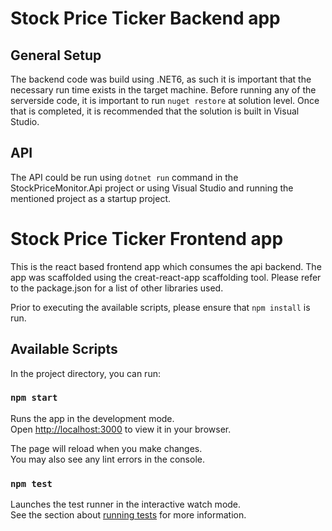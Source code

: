 
# Stock Price Ticker Backend app

## General Setup
The backend code was build using .NET6, as such it is important that the necessary run time exists in the target machine.
Before running any of the serverside code, it is important to run `nuget restore` at solution level.
Once that is completed, it is recommended that the solution is built in Visual Studio.

## API
The API could be run using `dotnet run` command in the StockPriceMonitor.Api project or using Visual Studio and running the mentioned project as a startup project.


# Stock Price Ticker Frontend app

This is the react based frontend app which consumes the api backend. 
The app was scaffolded using the creat-react-app scaffolding tool. 
Please refer to the package.json for a list of other libraries used.

Prior to executing the available scripts, please ensure that `npm install` is run.

## Available Scripts

In the project directory, you can run:

### `npm start`

Runs the app in the development mode.\
Open [http://localhost:3000](http://localhost:3000) to view it in your browser.

The page will reload when you make changes.\
You may also see any lint errors in the console.

### `npm test`

Launches the test runner in the interactive watch mode.\
See the section about [running tests](https://facebook.github.io/create-react-app/docs/running-tests) for more information.